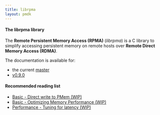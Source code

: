 ```yaml
---
title: librpma
layout: pmdk
---
```


#### The librpma library

The **Remote Persistent Memory Access (RPMA)** (*librpma*) is a C library
to simplify accessing persistent memory on remote hosts over
**Remote Direct Memory Access (RDMA)**.

The documentation is available for:

* the current [master](./manpages/master/librpma.7.html)
* [v0.9.0](./manpages/v0.9.0/librpma.7.html)

#### Recommended reading list

* [Basic - Direct write to PMem (WIP)](./documentation/basic-direct-write-to-pmem.html)
* [Basic - Optimizing Memory Performance (WIP)](./documentation/basic-reqs-optimizing-memory-performance.html)
* [Performance - Tuning for latency (WIP)](./documentation/perf-tuning-latency.html)

